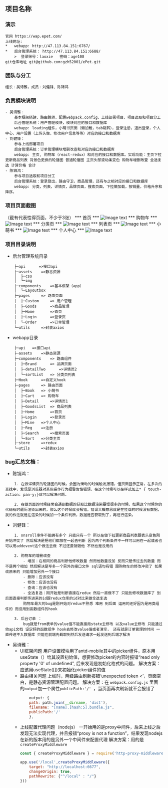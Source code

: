## 项目名称
### 演示
    官网 https://wap.epet.com/
    上线网址: 
    *   webapp: http://47.113.84.151:6767/
    *   后台管理系统： http://47.113.84.151:6688/ 
        >  登录账号：laoxie   密码：age108
    git仓库地址 git@github.com:gzh52001/ePet.git
### 团队与分工
    组长：吴诗雅，成员：刘健锋、陈锦鸿
### 负责模块说明
    - 吴诗雅：
        基本框架搭建，路由跳转，配置webpack.config，上线部署项目，项目选取和项目分工
        后台管理系统：用户管理模块，模块对应的接口和数据库
        webapp: loading组件，小萌书页面（懒加载，tab跳转），登录注册，退出登录，个人中心，用户设置（上传头像，修改用户信息等等）对应的接口和数据库
    - 刘健锋：
        参与上线部署项目
        后台管理系统：订单管理模块增删改查和对应的接口和数据库
        webapp: 主页, 购物车（react-redux）和对应的接口和数据库。实现功能：主页下拉更新商品列表 背景色更换的轮播图 普通轮播图 主页头部滚动条变色 购物车增删改查 全选复选 计算价格 合计
    - 陈锦鸿：
        参与项目选取和项目分工
        后台管理系统：登录登出，路由守卫，商品管理，还有与之相对应的接口和数据库
        webapp: 分类，列表，详情页，品牌页面，搜索页面，下拉懒加载，按销量，价格升序和降序。

### 项目页面截图
（截有代表性得页面，不少于3张）
*** 首页 ***
![Image text](http://47.113.84.151:6677/uploads/xiangmu5.png) 
*** 购物车 ***
![Image text](http://47.113.84.151:6677/uploads/xiangmu6.png) 
*** 分类页 ***
![Image text](http://47.113.84.151:6677/uploads/xiangmu1.png) 
*** 列表页 ***
![Image text](http://47.113.84.151:6677/uploads/xiangmu2.png) 
*** 小萌书 ***
![Image text](http://47.113.84.151:6677/uploads/xiangmu3.png) 
*** 个人中心 ***
![Image text](http://47.113.84.151:6677/uploads/xiangmu4.png) 



### 项目目录说明
* 后台管理系统目录
```text
    ├─api      =>接口api
    ├─assets    =>静态资源
    │  ├─css
    │  └─img
    ├─components    =>基本框架（app）
    │  └─Layoutbox
    ├─pages     => 路由页面
    │  ├─Custom     => 用户管理
    │  ├─Goods      =>商品管理
    │  ├─Home       =>首页
    │  ├─Login      =>登录页
    │  └─Order      =>订单管理
    └─utils     =>封装axios
```

* webapp目录
```text
    ├─api   =>接口api
    ├─assets    =>静态资源
    ├─components    => 路由组件
    │  ├─Brand      => 品牌页面
    │  ├─detailTwo      =>详情页2
    │  └─sortList   => 分类页列表
    ├─Hook      =>自定义hook
    ├─pages     => 路由页面
    │  ├─Book   => 小萌书
    │  ├─Cart   => 购物车
    │  ├─Detail     =>详情页1
    │  ├─GoodsList  => 商品列表
    │  ├─Home       =>首页
    │  ├─Login      =>登录页
    │  ├─Mine   =>个人中心
    │  ├─Reg    =>注册
    │  ├─Search     =>搜索页面
    │  └─Sort   =>分类主页
    ├─store     =>redux
    └─utils     =>封装axios
```

### bug汇总文档：
*   陈锦鸿：
```text
    1. 在做详情页的轮播图的时候，会因为滑动的时候触发报错，但页面显示正常，在多次的查找中，发现是浏览器对某些操作行为报警告性错误，在这个时候可以在样式加上* { touch-action: pan-y;}就可以解决问题。

    2. 在做页面的时候经常会遇到数据的获取比数据渲染要慢很多的时候，如果这个时候你的代码有时遍历渲染出来的，那么这个时候就会报错，错误大概意思就是在挂载的时候没有数据，我的作法就是在渲染的时候加一个条件判断，数据是否获取到了，再进行渲染。
```

*   刘健锋：
```text
    1. onsroll事件不能拥有多个 只能只有一个 所以在做下拉更新商品列表跟表头变色刚开始冲突了 然后解决是把他们都放在一起去判断 因为两个判断条件不一样可以用在一起或者也可以用addevent这个做法去做 不过还要销毁他 不然也是没用的

    2. 购物车的增删改查  
        - 增加：在相同的商品判断他修改数量 然而他数量没加 反而只是传过去的数量 而不是两个相加 然后解决是写多一个另外的接口文件 sql语句有错 跟购物车的修改冲突了 如果改原来的 只能增加另外一个接口
		- 删除：应该没有
		- 修改：应该也没有
		- 查询：应该也没有
		- 全选复选：刚开始是判断直接在redux 然后一直做不了 只能到修改数据库了 到后面直接判断传进来的id跟redux仓库的id对比来做全选复选
        购物车最大的bug是刚开始对redux不熟悉 难用 到后面 运用的还好因为是用类组件的 而没用到函数组件的hook

    3. 后台订单 ： 
        bug就是from表单的value值不能直接用state去修改 以及value去修改 只能通过他api文档 设定好的函数组件 hook去修改value值或者清空， 还有就是订单管理的时间 一直传进不入数据库 只能在前端先截取到然后发送请求一起发送到后端才解决
```

*   吴诗雅：
    - UI框架问题
        用户设置模块用了antd-mobile其中的picker组件，原本用useState（）给其设置初始值，想要修改picker的内容时报错“read only property '0' of undefined”, 后来发现是初始化格式的问题。
        解决方案：应该用useState([])来初始化picker组件的值
    - 路由相关问题
        上线时，两级路由刷新报错‘unexpected token <’，页面空白，是静态资源管理配置问题。
        解决方案：在 `webpack.config.js` 里面 的`output`加一个属性`publicPath:'/' `，当页面再次刷新就不会报错了
        ```js
            output: {
            path: path.join(__dirname, 'dist'),
            filename: "[name].[hash:5].bundle.js", 
            publicPath:'/'
            },
        ```
    - 上线配置代理问题（nodejs）
        一开始用的是proxy中间件，后来上线之后发现无法实现代理，并且报错“proxy is not a function”，结果发现nodejs在新的版本用的是另外一个中间件来配置代理
        解决方案：用的是 `createProxyMiddleware`
        ```js
        const { createProxyMiddleware } = require('http-proxy-middleware')

        app.use('/local',createProxyMiddleware({
            target: "http://localhost:6677",
            changeOrigin: true,
            pathRewrite: {"^/local" : "/"}
        }))
        ```
